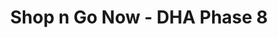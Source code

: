 ---
title: "Shop n Go Now - DHA Phase 8"
url: /karachi/shop-n-go-now-dha-phase-8/
shop: supermarket
---